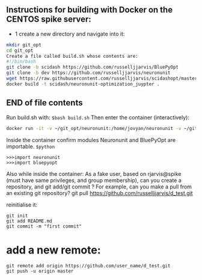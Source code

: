 ## Instructions for building with Docker on the CENTOS spike server:

* 1 create a new directory and navigate into it:
``` bash
mkdir git_opt
cd git_opt
Create a file called build.sh whose contents are:
#!/bin/bash
git clone -b scidash https://github.com/russelljjarvis/BluePyOpt
git clone -b dev https://github.com/russelljjarvis/neuronunit
wget https://raw.githubusercontent.com/russelljjarvis/scidashopt/master/Dockerfile
docker build -t scidash/neuronunit-optimization_juypter .
```
## END of file contents

Run build.sh with: 
`$bash build.sh`
Then enter the container (interactively):
```bash
docker run -it -v ~/git_opt/neuronunit:/home/jovyan/neuronunit -v ~/git_opt/BluePyOpt:/home/jovyan/BluePyOpt scidash/neuronunit-optimization_juypter /bin/bash
```
Inside the container confirm modules Neuronunit and BluePyOpt are importable.
`$python` 

```
>>>import neuronunit
>>>import bluepyopt
```


Also while inside the container:
As a fake user, based on rjarvis@spike (must have same privileges, and group membership), can you create a repository, and git add/git commit ?
For example, can you make a pull from an existing git repository?
git pull https://github.com/russelljjarvis/d_test.git

reinitialise it:
```
git init
git add README.md
git commit -m "first commit"
```
# add a new remote:
```
git remote add origin https://github.com/user_name/d_test.git
git push -u origin master
```
